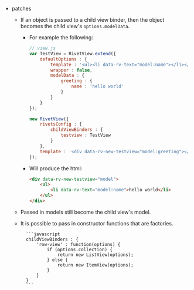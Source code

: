 * patches
    * If an object is passed to a child view binder, then the object becomes the child view's `options.modelData`.
        * For example the following:

            ```javascript
            // view.js
            var TestView = RivetView.extend({
                defaultOptions : {
                    template : '<ul><li data-rv-text="model:name"></li></ul>',
                    wrapper : false,
                    modelData : {
                        greeting : {
                            name : 'hello world'
                        }
                    }
                }
            });

            new RivetView({
                rivetsConfig : {
                    childViewBinders : {
                        testview : TestView
                    }
                },
                template : '<div data-rv-new-testview="model:greeting"></div>'
            });
            ```

        * Will produce the html:

            ```html
            <div data-rv-new-testview="model">
                <ul>
                    <li data-rv-text="model:name">hello world</li>
                </ul>
            </div>
            ```

    * Passed in models still become the child view's model.
    * It is possible to pass in constructor functions that are factories.

            ```javascript
            childViewBinders : {
                'row-view' : function(options) {
                    if (options.collection) {
                        return new ListView(options);
                    } else {
                        return new ItemView(options);
                    }
                }
            }
            ```